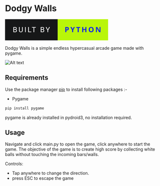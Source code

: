 # Dodgy Walls

<img src="../project.svg" alt="Python Games" /> 

Dodgy Walls is a simple endless hypercasual arcade game made with pygame.

![Alt text](app.gif?raw=true "Dodgy Walls")

## Requirements

Use the package manager [pip](https://pip.pypa.io/en/stable/) to install following packages :-

* Pygame

```bash
pip install pygame
```

pygame is already installed in pydroid3, no installation required.

## Usage

Navigate and click main.py to open the game, click anywhere to start the game. The objective of the game is to create high score by collecting white balls without touching the incoming bars/walls.

Controls:

* Tap anywhere to change the direction.
* press ESC to escape the game
